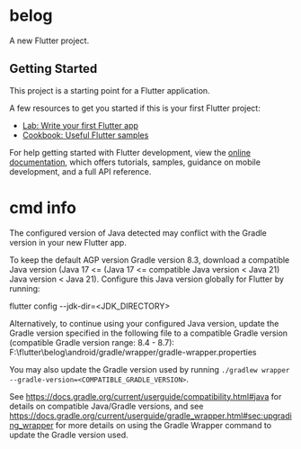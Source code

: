 # belog

A new Flutter project.

## Getting Started

This project is a starting point for a Flutter application.

A few resources to get you started if this is your first Flutter project:

- [Lab: Write your first Flutter app](https://docs.flutter.dev/get-started/codelab)
- [Cookbook: Useful Flutter samples](https://docs.flutter.dev/cookbook)

For help getting started with Flutter development, view the
[online documentation](https://docs.flutter.dev/), which offers tutorials,
samples, guidance on mobile development, and a full API reference.


# cmd info
The configured version of Java detected may conflict with the Gradle version in your new Flutter app.

To keep the default AGP version Gradle version 8.3, download a compatible Java version
(Java 17 <= (Java 17 <= compatible Java version < Java 21) Java version < Java 21). Configure this Java version
globally for Flutter by running:

  flutter config --jdk-dir=<JDK_DIRECTORY>


Alternatively, to continue using your configured Java version, update the Gradle
version specified in the following file to a compatible Gradle version (compatible Gradle version range: 8.4 - 8.7):
F:\flutter\belog\android/gradle/wrapper/gradle-wrapper.properties

You may also update the Gradle version used by running
`./gradlew wrapper --gradle-version=<COMPATIBLE_GRADLE_VERSION>`.

See
https://docs.gradle.org/current/userguide/compatibility.html#java for details
on compatible Java/Gradle versions, and see
https://docs.gradle.org/current/userguide/gradle_wrapper.html#sec:upgrading_wrapper
for more details on using the Gradle Wrapper command to update the Gradle version
used.
